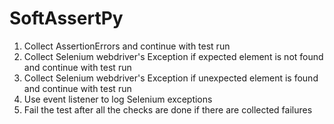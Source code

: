 # SoftAssertPy

1. Collect AssertionErrors and continue with test run
2. Collect Selenium webdriver's Exception if expected element is not found and continue with test run
3. Collect Selenium webdriver's Exception if unexpected element is found and continue with test run
4. Use event listener to log Selenium exceptions
5. Fail the test after all the checks are done if there are collected failures 
